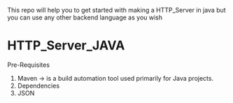 This repo will help you to get started with making a HTTP_Server in java but you can use any other backend language as you wish

# HTTP_Server_JAVA
Pre-Requisites
1) Maven -> is a build automation tool used primarily for Java projects.
2) Dependencies
3) JSON
